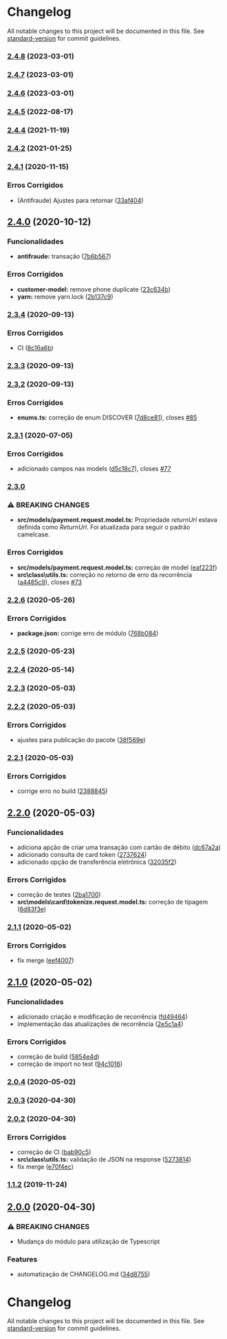 # Changelog

All notable changes to this project will be documented in this file. See [standard-version](https://github.com/conventional-changelog/standard-version) for commit guidelines.

### [2.4.8](https://github.com/banzeh/cielo/compare/v2.4.7...v2.4.8) (2023-03-01)

### [2.4.7](https://github.com/banzeh/cielo/compare/v2.4.6...v2.4.7) (2023-03-01)

### [2.4.6](https://github.com/banzeh/cielo/compare/v2.4.5...v2.4.6) (2023-03-01)

### [2.4.5](https://github.com/banzeh/cielo/compare/v2.4.4...v2.4.5) (2022-08-17)

### [2.4.4](https://github.com/banzeh/cielo/compare/v2.4.2...v2.4.4) (2021-11-19)

### [2.4.2](https://github.com/banzeh/cielo/compare/v2.4.1...v2.4.2) (2021-01-25)

### [2.4.1](https://github.com/banzeh/cielo/compare/v2.4.0...v2.4.1) (2020-11-15)


### Erros Corrigidos

* (Antifraude) Ajustes para retornar ([33af404](https://github.com/banzeh/cielo/commit/33af404c03d13129840743f780243a6b58df90f9))

## [2.4.0](https://github.com/banzeh/cielo/compare/v2.3.4...v2.4.0) (2020-10-12)


### Funcionalidades

* **antifraude:** transação ([7b6b567](https://github.com/banzeh/cielo/commit/7b6b567b8991b7e2520f1d97191c93132d554c74))


### Erros Corrigidos

* **customer-model:** remove phone duplicate ([23c634b](https://github.com/banzeh/cielo/commit/23c634b0017e42ed43ccb09805ecc5350c4f11bd))
* **yarn:** remove yarn.lock ([2b137c9](https://github.com/banzeh/cielo/commit/2b137c9ac4ea574e918731aed2caa40c79cd1ff0))

### [2.3.4](https://github.com/banzeh/cielo/compare/v2.3.3...v2.3.4) (2020-09-13)


### Erros Corrigidos

* CI ([8c16a6b](https://github.com/banzeh/cielo/commit/8c16a6bc2cec0c6d6174b9757565fe8c057f472f))

### [2.3.3](https://github.com/banzeh/cielo/compare/v2.3.2...v2.3.3) (2020-09-13)

### [2.3.2](https://github.com/banzeh/cielo/compare/v2.3.1...v2.3.2) (2020-09-13)


### Erros Corrigidos

* **enums.ts:** correção de enum DISCOVER ([7d8ce81](https://github.com/banzeh/cielo/commit/7d8ce81ab5c3e927da15006d1ac1edca7878507b)), closes [#85](https://github.com/banzeh/cielo/issues/85)

### [2.3.1](https://github.com/banzeh/cielo/compare/v2.3.0...v2.3.1) (2020-07-05)


### Erros Corrigidos

* adicionado campos nas models ([d5c18c7](https://github.com/banzeh/cielo/commit/d5c18c757e74a34a19b3faeded2f6c1240b780d1)), closes [#77](https://github.com/banzeh/cielo/issues/77)

### [2.3.0](https://github.com/banzeh/cielo/compare/v2.2.6...v2.3.0)

### ⚠ BREAKING CHANGES

* **src/models/payment.request.model.ts:** Propriedade *returnUrl* estava definida como *ReturnUrl*. Foi atualizada para
seguir o padrão camelcase.

### Erros Corrigidos

* **src/models/payment.request.model.ts:** correçào de model ([eaf223f](https://github.com/banzeh/cielo/commit/eaf223f77984f43b0ee69a28a1bbc7784af27303))
* **src\class\utils.ts:** correção no retorno de erro da recorrência ([a4485c9](https://github.com/banzeh/cielo/commit/a4485c94b9d7e3be4b33deabc93add19af7fa794)), closes [#73](https://github.com/banzeh/cielo/issues/73)

### [2.2.6](https://github.com/banzeh/cielo/compare/v2.2.4...v2.2.6) (2020-05-26)


### Errors Corrigidos

* **package.json:** corrige erro de módulo ([768b084](https://github.com/banzeh/cielo/commit/768b084295c50186b5f74533071427909acdea01))

### [2.2.5](https://github.com/banzeh/cielo/compare/v2.2.4...v2.2.5) (2020-05-23)

### [2.2.4](https://github.com/banzeh/cielo/compare/v2.2.3...v2.2.4) (2020-05-14)

### [2.2.3](https://github.com/banzeh/cielo/compare/v2.2.2...v2.2.3) (2020-05-03)

### [2.2.2](https://github.com/banzeh/cielo/compare/v2.2.1...v2.2.2) (2020-05-03)


### Errors Corrigidos

* ajustes para publicação do pacote ([38f569e](https://github.com/banzeh/cielo/commit/38f569e35a58f2c236ed82ae09f45c4cd677b05a))

### [2.2.1](https://github.com/banzeh/cielo/compare/v2.2.0...v2.2.1) (2020-05-03)


### Errors Corrigidos

* corrige erro no build ([2388845](https://github.com/banzeh/cielo/commit/23888457ae93c037f04165dd27b16b5a7b9ffab8))

## [2.2.0](https://github.com/banzeh/cielo/compare/v2.1.1...v2.2.0) (2020-05-03)


### Funcionalidades

* adiciona apção de criar uma transação com cartão de débito ([dc67a2a](https://github.com/banzeh/cielo/commit/dc67a2ad91e46477a3322ba982fa169e21c06f25))
* adicionado consulta de card token ([2737624](https://github.com/banzeh/cielo/commit/273762456ddbc3173568a012a55342dd464f29d3))
* adicionado opção de transferência eletrônica ([32035f2](https://github.com/banzeh/cielo/commit/32035f25801bfc8774efaa69d1504891b55d8b53))


### Errors Corrigidos

* correção de testes ([2ba1700](https://github.com/banzeh/cielo/commit/2ba17004e66379718f9f42955a16e328c4d282fe))
* **src\models\card\tokenize.request.model.ts:** correção de tipagem ([6d83f3e](https://github.com/banzeh/cielo/commit/6d83f3e150c0152c567ff7a63e5cb6ed3b3501ca))

### [2.1.1](https://github.com/banzeh/cielo/compare/v2.1.0...v2.1.1) (2020-05-02)


### Errors Corrigidos

* fix merge ([eef4007](https://github.com/banzeh/cielo/commit/eef400771e5f628db3927298e873bfad83b35e25))

## [2.1.0](https://github.com/banzeh/cielo/compare/v2.0.4...v2.1.0) (2020-05-02)


### Funcionalidades

* adicionado criação e modificação de recorrência ([fd49464](https://github.com/banzeh/cielo/commit/fd49464723a09a54b39c4bdf79749eddf58db830))
* implementação das atualizações de recorrência ([2e5c1a4](https://github.com/banzeh/cielo/commit/2e5c1a476c7dfba33179a0816706d5cb687d6a34))


### Errors Corrigidos

* correção de build ([5854e4d](https://github.com/banzeh/cielo/commit/5854e4d7c1c926b79fbfaf60a92bbb33fcc1fe6b))
* correção de import no test ([94c1016](https://github.com/banzeh/cielo/commit/94c101643429cbc08d5fb9662a24c9ac29a821f3))

### [2.0.4](https://github.com/banzeh/cielo/compare/v2.0.3...v2.0.4) (2020-05-02)

### [2.0.3](https://github.com/banzeh/cielo/compare/v2.0.2...v2.0.3) (2020-04-30)

### [2.0.2](https://github.com/banzeh/cielo/compare/v2.0.0...v2.0.2) (2020-04-30)


### Errors Corrigidos

* correção de CI ([bab90c5](https://github.com/banzeh/cielo/commit/bab90c526bd7c95bad0b66253c3bd7d25dbe2712))
* **src\class\utils.ts:** validação de JSON na response ([5273814](https://github.com/banzeh/cielo/commit/527381446423498b75bd7841da397b895eececb6))
* fix merge ([e70f4ec](https://github.com/banzeh/cielo/commit/e70f4ec7959ba4bfc6bee05a9a4d71d351f07783))

### [1.1.2](https://github.com/banzeh/cielo/compare/v1.1.1...v1.1.2) (2019-11-24)

## [2.0.0](https://github.com/banzeh/cielo/compare/v1.1.1...v2.0.0) (2020-04-30)


### ⚠ BREAKING CHANGES

* Mudança do módulo para utilização de Typescript

### Features

* automatização de CHANGELOG.md ([34d8755](https://github.com/banzeh/cielo/commit/34d8755507c86f639116f66510a1df39394c1078))

# Changelog

All notable changes to this project will be documented in this file. See [standard-version](https://github.com/conventional-changelog/standard-version) for commit guidelines.
